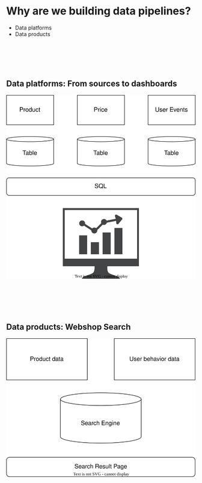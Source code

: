 # Why are we building data pipelines?
* Data platforms
* Data products

<br/><br/><br/><br/>

## Data platforms: From sources to dashboards
![Data platform](https://github.com/data-and-cloud/draw-io/blob/f1dbe6b86f373152f1c2d0beeb79e148660e7e35/data_platform_dashboard.drawio.svg)

<br/><br/><br/><br/>

## Data products: Webshop Search
![Search Engine](https://github.com/data-and-cloud/draw-io/blob/77a32d8974250200e67a76eda474d6d9aa58621c/data_product_insert.drawio.svg)

